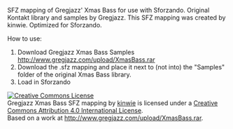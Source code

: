 SFZ mapping of Gregjazz' Xmas Bass for use with Sforzando. 
Original Kontakt library and samples by Gregjazz. This SFZ mapping was created by kinwie. Optimized for Sforzando. 

How to use: 
1. Download Gregjazz Xmas Bass Samples http://www.gregjazz.com/upload/XmasBass.rar 
2. Download the .sfz mapping and place it next to (not into) the "Samples" folder of the  original Xmas Bass library. 
3. Load in Sforzando


<a rel="license" href="http://creativecommons.org/licenses/by/4.0/"><img alt="Creative Commons License" style="border-width:0" src="https://i.creativecommons.org/l/by/4.0/88x31.png" /></a><br /><span xmlns:dct="http://purl.org/dc/terms/" href="http://purl.org/dc/dcmitype/Text" property="dct:title" rel="dct:type">Gregjazz Xmas Bass SFZ mapping</span> by <a xmlns:cc="http://creativecommons.org/ns#" href="https://github.com/sfzinstruments" property="cc:attributionName" rel="cc:attributionURL">kinwie</a> is licensed under a <a rel="license" href="http://creativecommons.org/licenses/by/4.0/">Creative Commons Attribution 4.0 International License</a>.<br />Based on a work at <a xmlns:dct="http://purl.org/dc/terms/" href="http://www.gregjazz.com/upload/XmasBass.rar" rel="dct:source">http://www.gregjazz.com/upload/XmasBass.rar</a>.
